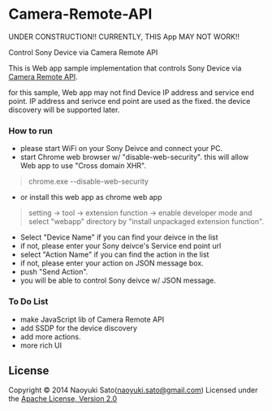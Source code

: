 Camera-Remote-API
=================

UNDER CONSTRUCTION!!
CURRENTLY, THIS App MAY NOT WORK!!

Control Sony Device via Camera Remote API

This is Web app sample implementation that controls Sony Device via [Camera Remote API](http://developer.sony.com/develop/cameras/).

for this sample, Web app may not find Device IP address and service end point. IP address and serivce end point are used as the fixed. the device discovery will be supported later.

### How to run
* please start WiFi on your Sony Deivce and connect your PC.
* start Chrome web browser w/ "disable-web-security". this will allow Web app to use "Cross domain XHR".
> chrome.exe --disable-web-security
* or install this web app as chrome web app
> setting -> tool -> extension function -> enable developer mode and select "webapp" directory by "install unpackaged extension function". 
* Select "Device Name" if you can find your deivce in the list
* if not, please enter your Sony deivce's Service end point url
* select "Action Name" if you can find the action in the list
* if not, please enter your action on JSON message box.
* push "Send Action".
* you will be able to control Sony deivce w/ JSON message.

### To Do List
* make JavaScript lib of Camera Remote API
* add SSDP for the device discovery
* add more actions.
* more rich UI

License
----------
Copyright &copy; 2014 Naoyuki Sato(naoyuki.sato@gmail.com)
Licensed under the [Apache License, Version 2.0](http://www.apache.org/licenses/LICENSE-2.0)  
